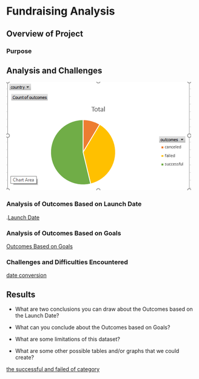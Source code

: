 # Fundraising Analysis
## Overview of Project
### Purpose
## Analysis and Challenges
![count outcomes countries](resources/outcomebuycountries.png)
### Analysis of Outcomes Based on Launch Date
.[Launch Date](resources/OutcomesTheaterLaunchDate.png)
### Analysis of Outcomes Based on Goals
[Outcomes Based on Goals](resources/OutcomesBasedGoals.png)
### Challenges and Difficulties Encountered
[date conversion](resources/trend.png)
## Results
- What are two conclusions you can draw about the Outcomes based on the Launch Date?


- What can you conclude about the Outcomes based on Goals?


- What are some limitations of this dataset?


- What are some other possible tables and/or graphs that we could create?

[the successful and failed of category](resources/outcomecategory.png)
